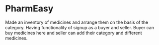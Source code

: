 # PharmEasy
Made an inventory of medicines and arrange them on the basis of the category. Having functionality of signup as a buyer and seller. Buyer can buy medicines here and seller can add their category and different medicines.
